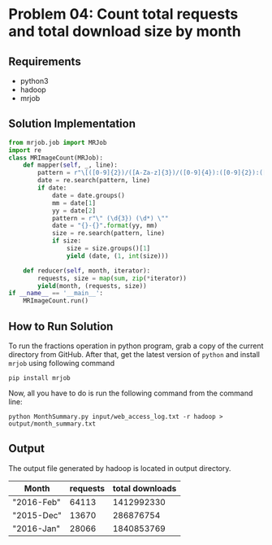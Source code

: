 # Problem 04: Count total requests and total download size by month

## Requirements
- python3
- hadoop
- mrjob

## Solution Implementation
```python
from mrjob.job import MRJob
import re
class MRImageCount(MRJob):
	def mapper(self, _, line):
		pattern = r"\[([0-9]{2})/([A-Za-z]{3})/([0-9]{4}):([0-9]{2}):([0-9]{2}):([0-9]{2}) [+-]([0-9]{4})\]"
		date = re.search(pattern, line)
		if date:
			date = date.groups()
			mm = date[1]
			yy = date[2]
			pattern = r"\" (\d{3}) (\d*) \""
			date = "{}-{}".format(yy, mm)
			size = re.search(pattern, line)
			if size:
				size = size.groups()[1]
				yield (date, (1, int(size)))

	def reducer(self, month, iterator):
		requests, size = map(sum, zip(*iterator))
		yield(month, (requests, size))
if __name__ == '__main__':
	MRImageCount.run()
```

## How to Run Solution
To run the fractions operation in python program, grab a copy of the current directory
from GitHub. After that, get the latest version of `python` and install `mrjob` using following command
```console
pip install mrjob
```
Now, all you have to do is run the following command from the command line:
```console
python MonthSummary.py input/web_access_log.txt -r hadoop > output/month_summary.txt
```

## Output
The output file generated by hadoop is located in output directory.

|    Month    | requests | total downloads |
|-------------|----------|-----------------|
| "2016-Feb"  |  64113   |    1412992330   |
| "2015-Dec"  |  13670   |    286876754    |
| "2016-Jan"  |  28066   |    1840853769   |

